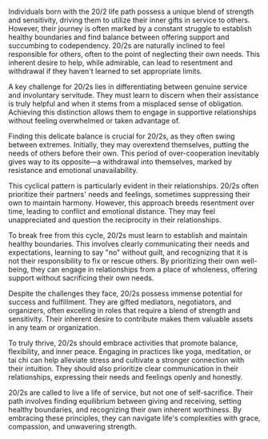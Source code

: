 Individuals born with the 20/2 life path possess a unique blend of strength and sensitivity, driving them to utilize their inner gifts in service to others. However, their journey is often marked by a constant struggle to establish healthy boundaries and find balance between offering support and succumbing to codependency. 20/2s are naturally inclined to feel responsible for others, often to the point of neglecting their own needs. This inherent desire to help, while admirable, can lead to resentment and withdrawal if they haven't learned to set appropriate limits. 

A key challenge for 20/2s lies in differentiating between genuine service and involuntary servitude. They must learn to discern when their assistance is truly helpful and when it stems from a misplaced sense of obligation. Achieving this distinction allows them to engage in supportive relationships without feeling overwhelmed or taken advantage of.  

Finding this delicate balance is crucial for 20/2s, as they often swing between extremes. Initially, they may overextend themselves, putting the needs of others before their own. This period of over-cooperation inevitably gives way to its opposite—a withdrawal into themselves, marked by resistance and emotional unavailability. 

This cyclical pattern is particularly evident in their relationships. 20/2s often prioritize their partners' needs and feelings, sometimes suppressing their own to maintain harmony. However, this approach breeds resentment over time, leading to conflict and emotional distance. They may feel unappreciated and question the reciprocity in their relationships.

To break free from this cycle, 20/2s must learn to establish and maintain healthy boundaries.  This involves clearly communicating their needs and expectations,  learning to say "no" without guilt, and recognizing that it is not their responsibility to fix or rescue others. By prioritizing their own well-being, they can engage in relationships from a place of wholeness, offering support without sacrificing their own needs.

Despite the challenges they face, 20/2s possess immense potential for success and fulfillment. They are gifted mediators, negotiators, and organizers, often excelling in roles that require a blend of strength and sensitivity. Their inherent desire to contribute makes them valuable assets in any team or organization. 

To truly thrive, 20/2s should embrace activities that promote balance, flexibility, and inner peace. Engaging in practices like yoga, meditation, or tai chi can help alleviate stress and cultivate a stronger connection with their intuition.  They should also prioritize clear communication in their relationships, expressing their needs and feelings openly and honestly.

20/2s are called to live a life of service, but not one of self-sacrifice. Their path involves finding equilibrium between giving and receiving, setting healthy boundaries, and recognizing their own inherent worthiness. By embracing these principles, they can navigate life's complexities with grace, compassion, and unwavering strength. 

